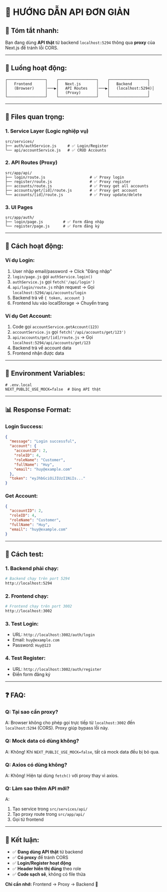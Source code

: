 # 🚀 HƯỚNG DẪN API ĐƠN GIẢN

## 📖 **Tóm tắt nhanh:**

Bạn đang dùng **API thật** từ backend `localhost:5294` thông qua **proxy** của Next.js để tránh lỗi CORS.

---

## 🔄 **Luồng hoạt động:**

```
┌─────────────────┐    ┌─────────────────┐    ┌─────────────────┐
│   Frontend      │    │   Next.js       │    │   Backend       │
│   (Browser)     │───▶│   API Routes    │───▶│   (localhost:5294)│
│                 │    │   (Proxy)       │    │                 │
└─────────────────┘    └─────────────────┘    └─────────────────┘
```

---

## 📁 **Files quan trọng:**

### **1. Service Layer (Logic nghiệp vụ)**
```
src/services/
├── auth/authService.js     # ✅ Login/Register
└── api/accountService.js   # ✅ CRUD Accounts
```

### **2. API Routes (Proxy)**
```
src/app/api/
├── login/route.js                    # ✅ Proxy login
├── register/route.js                 # ✅ Proxy register  
├── accounts/route.js                 # ✅ Proxy get all accounts
├── accounts/get/[id]/route.js        # ✅ Proxy get account
└── accounts/[id]/route.js            # ✅ Proxy update/delete
```

### **3. UI Pages**
```
src/app/auth/
├── login/page.js         # ✅ Form đăng nhập
└── register/page.js      # ✅ Form đăng ký
```

---

## 🎯 **Cách hoạt động:**

### **Ví dụ Login:**
1. User nhập email/password → Click "Đăng nhập"
2. `login/page.js` gọi `authService.login()`
3. `authService.js` gọi `fetch('/api/login')`
4. `api/login/route.js` nhận request → Gọi `localhost:5294/api/accounts/login`
5. Backend trả về `{ token, account }`
6. Frontend lưu vào localStorage → Chuyển trang

### **Ví dụ Get Account:**
1. Code gọi `accountService.getAccount(123)`
2. `accountService.js` gọi `fetch('/api/accounts/get/123')`
3. `api/accounts/get/[id]/route.js` → Gọi `localhost:5294/api/accounts/get/123`
4. Backend trả về account data
5. Frontend nhận được data

---

## 🔧 **Environment Variables:**

```env
# .env.local
NEXT_PUBLIC_USE_MOCK=false  # Dùng API thật
```

---

## 📊 **Response Format:**

### **Login Success:**
```json
{
  "message": "Login successful",
  "account": {
    "accountID": 2,
    "roleID": 4,
    "roleName": "Customer",
    "fullName": "Huy",
    "email": "huy@example.com"
  },
  "token": "eyJhbGciOiJIUzI1NiIs..."
}
```

### **Get Account:**
```json
{
  "accountID": 2,
  "roleID": 4,
  "roleName": "Customer",
  "fullName": "Huy",
  "email": "huy@example.com"
}
```

---

## 🚀 **Cách test:**

### **1. Backend phải chạy:**
```bash
# Backend chạy trên port 5294
http://localhost:5294
```

### **2. Frontend chạy:**
```bash
# Frontend chạy trên port 3002
http://localhost:3002
```

### **3. Test Login:**
- URL: `http://localhost:3002/auth/login`
- Email: `huy@example.com`
- Password: `Huy@123`

### **4. Test Register:**
- URL: `http://localhost:3002/auth/register`
- Điền form đăng ký

---

## ❓ **FAQ:**

### **Q: Tại sao cần proxy?**
A: Browser không cho phép gọi trực tiếp từ `localhost:3002` đến `localhost:5294` (CORS). Proxy giúp bypass lỗi này.

### **Q: Mock data có dùng không?**
A: Không! Khi `NEXT_PUBLIC_USE_MOCK=false`, tất cả mock data đều bị bỏ qua.

### **Q: Axios có dùng không?**
A: Không! Hiện tại dùng `fetch()` với proxy thay vì axios.

### **Q: Làm sao thêm API mới?**
A: 
1. Tạo service trong `src/services/api/`
2. Tạo proxy route trong `src/app/api/`
3. Gọi từ frontend

---

## 🎯 **Kết luận:**

- ✅ **Đang dùng API thật** từ backend
- ✅ **Có proxy** để tránh CORS
- ✅ **Login/Register hoạt động**
- ✅ **Header hiển thị đúng** theo role
- ✅ **Code sạch sẽ**, không có file thừa

**Chỉ cần nhớ:** Frontend → Proxy → Backend 🚀 